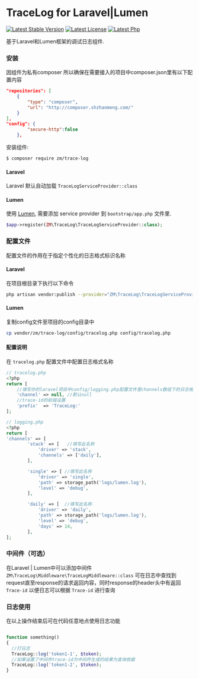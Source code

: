 TraceLog for Laravel|Lumen
===============

[![Latest Stable Version](https://img.shields.io/badge/release-v1.0.4-blue)](http://wuhuiqing@code.zm.shzhanmeng.com/ZM-Composer/trace-log.git)
[![Latest License](https://img.shields.io/badge/license-MIT-green)](http://wuhuiqing@code.zm.shzhanmeng.com/ZM-Composer/trace-log.git)
[![Latest Php](https://img.shields.io/badge/php-%5E7.2-blue)](http://wuhuiqing@code.zm.shzhanmeng.com/ZM-Composer/trace-log.git)

基于Laravel和Lumen框架的调试日志组件.

### 安装
因组件为私有composer 所以确保在需要接入的项目中composer.json里有以下配置内容

``` json
"repositories": [
    { 
        "type": "composer",
        "url": "http://composer.shzhanmeng.com/" 
    } 
],
"config": {
        "secure-http":false
    },
```

安装组件:

```bash
$ composer require zm/trace-log
```

#### Laravel

Laravel 默认自动加载 ``` TraceLogServiceProvider::class ```

#### Lumen

使用 [Lumen](http://lumen.laravel.com), 需要添加 service provider 到 `bootstrap/app.php` 文件里. 

```php
$app->register(ZM\TraceLog\TraceLogServiceProvider::class);
```

### 配置文件
配置文件的作用在于指定个性化的日志格式标识名称

#### Laravel
在项目根目录下执行以下命令
```bash
php artisan vendor:publish --provider="ZM\TraceLog\TraceLogServiceProvider"
```

#### Lumen
复制config文件至项目的config目录中

```bash
cp vendor/zm/trace-log/config/tracelog.php config/tracelog.php
```
#### 配置说明
在 ``` tracelog.php ``` 配置文件中配置日志格式名称
```php
// tracelog.php
<?php
return [
    //填写你的laravel项目中config/logging.php配置文件里channels数组下的日志格式名称
    'channel' => null, //默认null
    //trace-id的前缀设置
    'prefix'  => 'TraceLog:'
];

// logging.php
<?php
return [
'channels' => [
        'stack' => [   //填写此名称
            'driver' => 'stack',
            'channels' => ['daily'],
        ],

        'single' => [ //填写此名称
            'driver' => 'single',
            'path' => storage_path('logs/lumen.log'),
            'level' => 'debug',
        ],

        'daily' => [  //填写此名称
            'driver' => 'daily',
            'path' => storage_path('logs/lumen.log'),
            'level' => 'debug',
            'days' => 14,
        ],
];


```
### 中间件（可选）

在Laravel | Lumen中可以添加中间件``` ZM\TraceLog\Middleware\TraceLogMiddleware::class ```
可在日志中查找到request直至response的请求返回内容，同时response的header头中有返回``` Trace-id ``` 以便日志可以根据 ``` Trace-id ```  进行查询

### 日志使用
在以上操作结束后可在代码任意地点使用日志功能

```php

function something()
{
  //打日志
  TraceLog::log('token1-1', $token);
  //如果设置了中间件trace-id为中间件生成的结果为查询依据
  TraceLog::log('token1-2', $token);
}

```